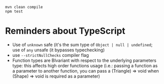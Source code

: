 ```
mvn clean compile
npm test
```

# Reminders about TypeScript
- Use of `unknown` safe (it's the sum type of `Object | null | undefined`; use of `any` unsafe (it bypasses typechecking)
- use `--strictNullChecks` compiler flag
- Function types are BIvariant with respect to the underlying parameters type: this affects high order functions usage (i.e.: passing a function as a parameter to another function, you can pass a (Triangle) => void when (Shape) => void is required as a parameter)
